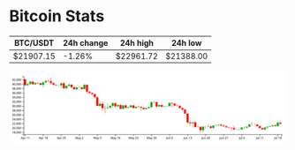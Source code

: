 # Bitcoin Stats

BTC/USDT|24h change|24h high|24h low|
|---|---|---|---|
|$21907.15|-1.26%|$22961.72|$21388.00|

<img src="./chart.svg">

